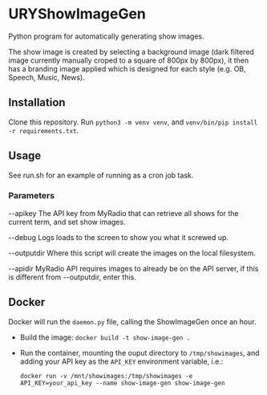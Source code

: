 # URYShowImageGen

Python program for automatically generating show images.

The show image is created by selecting a background image (dark filtered image currently manually croped to a square of 800px by 800px), it then has a branding image applied which is designed for each style (e.g. OB, Speech, Music, News).

## Installation

Clone this repository. Run `python3 -m venv venv`, and `venv/bin/pip install -r requirements.txt`.

## Usage

See run.sh for an example of running as a cron job task.

### Parameters

--apikey The API key from MyRadio that can retrieve all shows for the current term, and set show images.

--debug Logs loads to the screen to show you what it screwed up.

--outputdir Where this script will create the images on the local filesystem.

--apidir MyRadio API requires images to already be on the API server, if this is different from --outputdir, enter this.

## Docker

Docker will run the `daemon.py` file, calling the ShowImageGen once an hour.

-   Build the image: `docker build -t show-image-gen .`
-   Run the container, mounting the ouput directory to `/tmp/showimages`, and adding your API key as the `API_KEY` environment variable, i.e.:

    `docker run -v /mnt/showimages:/tmp/showimages -e API_KEY=your_api_key --name show-image-gen show-image-gen`

